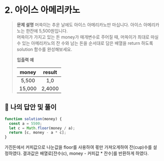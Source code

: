 # 2. 아이스 아메리카노

> **문제 설명**
> 머쓱이는 추운 날에도 아이스 아메리카노만 마십니다. 아이스 아메리카노는 한잔에 5,500원입니다.  
> 머쓱이가 가지고 있는 돈 money가 매개변수로 주어질 때, 머쓱이가 최대로 마실 수 있는 아메리카노의 잔 수와 남는 돈을 순서대로 담은 배열을 return 하도록 solution 함수를 완성해보세요.
>
> **입출력 예**
>
> | money  | result |
> | :----: | :----: |
> | 5,500  |  1,0   |
> | 15,000 | 2,4000 |

## 💭 나의 답안 및 풀이

```js
function solution(money) {
  const a = 5500;
  let c = Math.floor(money / a);
  return [c, money - a * c];
}
```

가진돈에서 커피값으로 나눈값을 floor를 사용하여 몫만 가져오게하여 잔(cup)수를 설정하였다.
결과값은 배열로[잔수(c), money - 커피값 * 잔수]를 반환하게 하였다.
